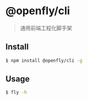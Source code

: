 # @openfly/cli

> 通用前端工程化脚手架

## Install

```sh
$ npm install @openfly/cli -g
```

## Usage

```sh
$ fly -h
```